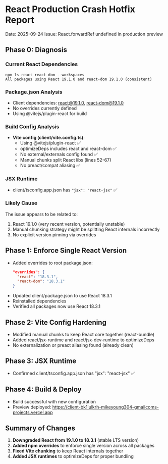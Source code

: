 # React Production Crash Hotfix Report
Date: 2025-09-24
Issue: React.forwardRef undefined in production preview

## Phase 0: Diagnosis

### Current React Dependencies
```
npm ls react react-dom --workspaces
All packages using React 19.1.0 and react-dom 19.1.0 (consistent)
```

### Package.json Analysis
- Client dependencies: react@19.1.0, react-dom@19.1.0
- No overrides currently defined
- Using @vitejs/plugin-react for build

### Build Config Analysis
- **Vite config (client/vite.config.ts)**:
  - Using @vitejs/plugin-react ✅
  - optimizeDeps includes react and react-dom ✅
  - No external/externals config found ✅
  - Manual chunks split React libs (lines 52-67)
  - No preact/compat aliasing ✅

### JSX Runtime
- client/tsconfig.app.json has `"jsx": "react-jsx"` ✅

### Likely Cause
The issue appears to be related to:
1. React 19.1.0 (very recent version, potentially unstable)
2. Manual chunking strategy might be splitting React internals incorrectly
3. No explicit version pinning via overrides

## Phase 1: Enforce Single React Version
- Added overrides to root package.json:
  ```json
  "overrides": {
    "react": "18.3.1",
    "react-dom": "18.3.1"
  }
  ```
- Updated client/package.json to use React 18.3.1
- Reinstalled dependencies
- Verified all packages now use React 18.3.1

## Phase 2: Vite Config Hardening
- Modified manual chunks to keep React core together (react-bundle)
- Added react/jsx-runtime and react/jsx-dev-runtime to optimizeDeps
- No externalization or preact aliasing found (already clean)

## Phase 3: JSX Runtime
- Confirmed client/tsconfig.app.json has "jsx": "react-jsx" ✅

## Phase 4: Build & Deploy
- Build successful with new configuration
- Preview deployed: https://client-bk1iulkrh-mikeyoung304-gmailcoms-projects.vercel.app

## Summary of Changes
1. **Downgraded React from 19.1.0 to 18.3.1** (stable LTS version)
2. **Added npm overrides** to enforce single version across all packages
3. **Fixed Vite chunking** to keep React internals together
4. **Added JSX runtimes** to optimizeDeps for proper bundling